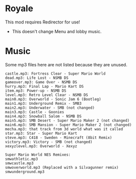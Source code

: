 # Royale
This mod requires Redirector for use!
- This doesn't change Menu and lobby music.
# Music
Some mp3 files here are not listed because they are unused.
```
castle.mp3: Fortress Clear - Super Mario World
dead.mp3: Life Lost - NSMB DS
gameover.mp3: Game Over - NSMB DS
hurry.mp3: Final Lap - Mario Kart DS
item.mp3: Power-up - NSMB DS
level.mp3: Retro Level Clear - NSMB DS
main0.mp3: Overworld - Sonic Jam 6 (Bootleg)
main1.mp3: Underground Remix - SMB3
main2.mp3: Underwater - SMB (not changed)
main3.mp3: Castle - Goonies
main4.mp3: Snowball Salom - NSMB DS
main5.mp3: SMB Desert - Super Mario Maker 2 (not changed)
main6.mp3: SMB Mansion - Super Mario Maker 2 (not changed)
mecha.mp3: that track from 3d world what was it called
star.mp3: Star - Super Mario Kart
steve.mp3: C418 - Sweden - Minecraft (8bit Remix)
victory.mp3: Victory - SMB (not changed)
xexyzlevel.mp3: Overworld - Xexyz

Super Mario World NES Remixes:
smwathletic.mp3
smwcastle.mp3
smwoverworld.mp3 (Replaced with a Silvagunner remix)
smwunderground.mp3
```

